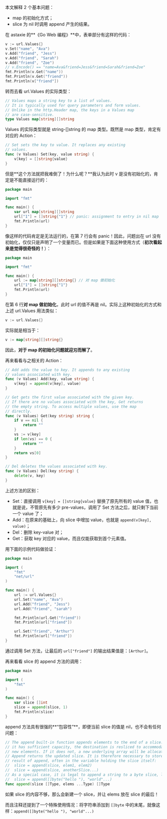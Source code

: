 本文解释 2 个基本问题：

* map 的初始化方式；
* slice 为 nil 时调用 append 产生的结果。

在 astaxie 的**《Go Web 编程》**中，表单部分有这样的代码：

~~~go
v := url.Values{}
v.Set("name", "Ava")
v.Add("friend", "Jess")
v.Add("friend", "Sarah")
v.Add("friend", "Zoe")
// v.Encode() == "name=Ava&friend=Jess&friend=Sarah&friend=Zoe"
fmt.Println(v.Get("name"))
fmt.Println(v.Get("friend"))
fmt.Println(v["friend"])
~~~

转而去看 url.Values 的实际类型：

~~~go
// Values maps a string key to a list of values.
// It is typically used for query parameters and form values.
// Unlike in the http.Header map, the keys in a Values map
// are case-sensitive.
type Values map[string][]string
~~~

Values 的实际类型就是 string-[]string 的 map 类型。既然是 map 类型，肯定有对应的 Action：

~~~go
// Set sets the key to value. It replaces any existing
// values.
func (v Values) Set(key, value string) {
	v[key] = []string{value}
}
~~~

但是**这个方法就把我难倒了！为什么呢？**我认为此时 v 是没有初始化的，肯定是不能直接运行的：

~~~go
package main

import "fmt"

func main() {
	var url map[string][]string
	url["1"] = []string{"1"} // panic: assignment to entry in nil map
	fmt.Println(url)
}
~~~

像这样的代码肯定是无法运行的，在第 7 行会有 panic！因此，问题出在 url 没有初始化，仅仅只是声明了一个变量而已。但是如果是下面这种使用方式（**初次看起来是觉得很奇怪的！**）：

~~~go
package main

import "fmt"

func main() {
	url := map[string][]string{} // 对 map 做初始化
	url["1"] = []string{"1"}
	fmt.Println(url)
}
~~~

在第 6 行**对 map 做初始化**，此时 url 的值不再是 nil。实际上这种初始化的方式和上述 url.Values 用法类似：

~~~go
v := url.Values{}
~~~

实际就是相当于：

~~~go
v := map[string][]string{}
~~~

因此，**对于 map 的初始化问题就迎刃而解了**。

再来看看与之相关的 Action：

~~~go
// Add adds the value to key. It appends to any existing
// values associated with key.
func (v Values) Add(key, value string) {
	v[key] = append(v[key], value)
}

// Get gets the first value associated with the given key.
// If there are no values associated with the key, Get returns
// the empty string. To access multiple values, use the map
// directly.
func (v Values) Get(key string) string {
	if v == nil {
		return ""
	}
	vs := v[key]
	if len(vs) == 0 {
		return ""
	}
	return vs[0]
}

// Del deletes the values associated with key.
func (v Values) Del(key string) {
	delete(v, key)
}
~~~

上述方法的区别：

* Set：直接调用 `v[key] = []string{value}` 替换了原先所有的 value 值，也就是说，不管原先有多少 pre-values，调用了 Set 方法之后，就只剩下当前一个 value 了；
* Add：在原来的基础上，向 slice 中增加 value，也就是 `append(v[key], value)`；
* Del：删除 key-value 对；
* Get：获取 key 对应的 value，而且仅能获取到首个元素值。

用下面的示例代码做验证：

~~~go
package main

import (
	"fmt"
	"net/url"
)

func main() {
	url := url.Values{}
	url.Set("name", "Ava")
	url.Add("friend", "Jess")
	url.Add("friend", "sarah")

	fmt.Println(url.Get("friend"))
	fmt.Println(url["friend"])

	url.Set("friend", "Arthur")
	fmt.Println(url["friend"])
}
~~~

通过调用 Set 方法，让最后的 `url["friend"]` 的输出结果值是：`[Arthur]`。

再来看看 slice 的 append 方法的调用：

~~~go
package main

import (
	"fmt"
)

func main() {
	var slice []int
	slice = append(slice, 1)
	fmt.Println(slice)
}
~~~

append 方法具有很强的**“包容性”**，即便当前 slice 的值是 nil，也不会有任何问题：

~~~go
// The append built-in function appends elements to the end of a slice. If
// it has sufficient capacity, the destination is resliced to accommodate the
// new elements. If it does not, a new underlying array will be allocated.
// Append returns the updated slice. It is therefore necessary to store the
// result of append, often in the variable holding the slice itself:
//	slice = append(slice, elem1, elem2)
//	slice = append(slice, anotherSlice...)
// As a special case, it is legal to append a string to a byte slice, like this:
//	slice = append([]byte("hello "), "world"...)
func append(slice []Type, elems ...Type) []Type
~~~

如果 slice 的内容不够，那么会新建一个 slice，并让 elems 放在 slice 的最后！

而且注释还提到了一个特殊使用情况：将字符串添加到 `[]byte` 中的末尾，就像这样：`append([]byte("hello "), "world"...)`

